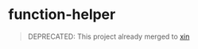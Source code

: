 # function-helper

> DEPRECATED: This project already merged to [xin](https://github.com/xinix-technology/xin)
